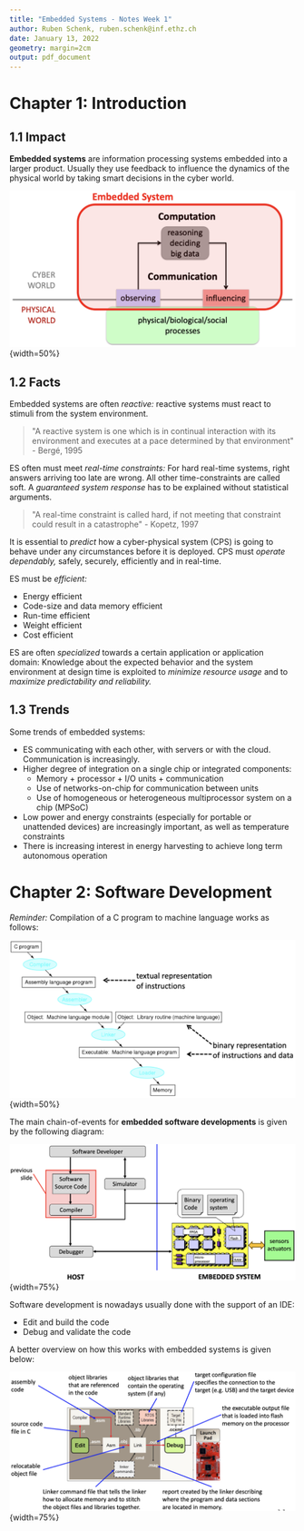 ```yaml
---
title: "Embedded Systems - Notes Week 1"
author: Ruben Schenk, ruben.schenk@inf.ethz.ch
date: January 13, 2022
geometry: margin=2cm
output: pdf_document
---
```


# Chapter 1: Introduction

## 1.1 Impact

**Embedded systems** are information processing systems embedded into a larger product. Usually they use feedback to influence the dynamics of the physical world by taking smart decisions in the cyber world.

![](./Figures/EBDS_Fig1-1.PNG){width=50%}

## 1.2 Facts

Embedded systems are often _reactive:_ reactive systems must react to stimuli from the system environment.

> "A reactive system is one which is in continual interaction with its environment and executes at a pace determined by that environment" - Bergé, 1995

ES often must meet _real-time constraints:_ For hard real-time systems, right answers arriving too late are wrong. All other time-constraints are called soft. A _guaranteed system response_ has to be explained without statistical arguments.

> "A real-time constraint is called hard, if not meeting that constraint could result in a catastrophe" - Kopetz, 1997

It is essential to _predict_ how a cyber-physical system (CPS) is going to behave under any circumstances before it is deployed. CPS must _operate dependably,_ safely, securely, efficiently and in real-time.

ES must be _efficient:_

- Energy efficient
- Code-size and data memory efficient
- Run-time efficient
- Weight efficient
- Cost efficient

ES are often _specialized_ towards a certain application or application domain: Knowledge about the expected behavior and the system environment at design time is exploited to _minimize resource usage_ and to _maximize predictability and reliability._

## 1.3 Trends

Some trends of embedded systems:

- ES communicating with each other, with servers or with the cloud. Communication is increasingly.
- Higher degree of integration on a single chip or integrated components:
    - Memory + processor + I/O units + communication
    - Use of networks-on-chip for communication between units
    - Use of homogeneous or heterogeneous multiprocessor system on a chip (MPSoC)
- Low power and energy constraints (especially for portable or unattended devices) are increasingly important, as well as temperature constraints
- There is increasing interest in energy harvesting to achieve long term autonomous operation

# Chapter 2: Software Development

_Reminder:_ Compilation of a C program to machine language works as follows:

![](./Figures/EBDS_Fig1-2.PNG){width=50%}

The main chain-of-events for **embedded software developments** is given by the following diagram:

![](./Figures/EBDS_Fig1-3.PNG){width=75%}

Software development is nowadays usually done with the support of an IDE:

- Edit and build the code
- Debug and validate the code

A better overview on how this works with embedded systems is given below:

![](./Figures/EBDS_Fig1-4.PNG){width=75%}
